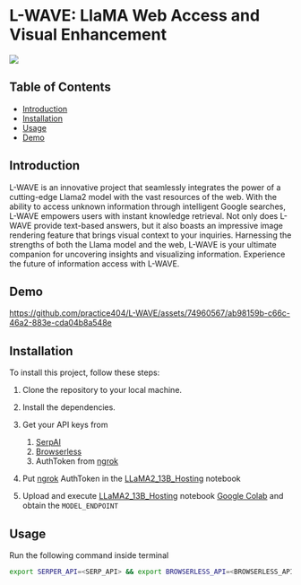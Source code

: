 # L-WAVE: LlaMA Web Access and Visual Enhancement

![](https://raw.githubusercontent.com/practice404/L-WAVE/main/assets/banner.png)

## Table of Contents

* [Introduction](#introduction)
* [Installation](#installation)
* [Usage](#usage)
* [Demo](#Demo)

## Introduction

L-WAVE is an innovative project that seamlessly integrates the power of a cutting-edge Llama2 model with the vast resources of the web. With the ability to access unknown information through intelligent Google searches, L-WAVE empowers users with instant knowledge retrieval. Not only does L-WAVE provide text-based answers, but it also boasts an impressive image rendering feature that brings visual context to your inquiries. Harnessing the strengths of both the Llama model and the web, L-WAVE is your ultimate companion for uncovering insights and visualizing information. Experience the future of information access with L-WAVE.

## Demo

https://github.com/practice404/L-WAVE/assets/74960567/ab98159b-c66c-46a2-883e-cda04b8a548e

## Installation

To install this project, follow these steps:

1. Clone the repository to your local machine.
2. Install the dependencies.
3. Get your API keys from 
   1. [SerpAI](https://serpapi.com/)
   2. [Browserless](https://www.browserless.io/)
   3. AuthToken from [ngrok](https://ngrok.com/)

4. Put [ngrok](https://ngrok.com/) AuthToken in the [LLaMA2_13B_Hosting](https://github.com/practice404/L-WAVE/blob/main/LLaMA2_13B_Hosting.ipynb)  notebook
5. Upload and execute [LLaMA2_13B_Hosting](https://github.com/practice404/L-WAVE/blob/main/LLaMA2_13B_Hosting.ipynb)  notebook [Google Colab](https://colab.research.google.com/) and obtain the `MODEL_ENDPOINT`

## Usage

Run the following command inside terminal

```bash
export SERPER_API=<SERP_API> && export BROWSERLESS_API=<BROWSERLESS_API> && export URL_ENDPOINT=<MODEL_ENDPOINT> && gradio app.py
```


